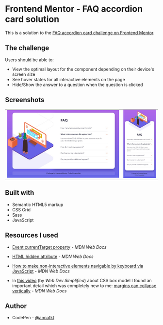 # Frontend Mentor - FAQ accordion card solution

This is a solution to the [FAQ accordion card challenge on Frontend Mentor](https://www.frontendmentor.io/challenges/faq-accordion-card-XlyjD0Oam).

## The challenge

Users should be able to:

- View the optimal layout for the component depending on their device's screen size
- See hover states for all interactive elements on the page
- Hide/Show the answer to a question when the question is clicked

## Screenshots

<table>
  <tr>
    <td><img src="screenshot-desktop.jpg" alt="Screenshot of the desktop version"></td>
    <td><img src="screenshot-mobile.jpg" alt="Screenshot of the mobile version"></td>
  </tr>
</table>

## Built with

- Semantic HTML5 markup
- CSS Grid
- Sass
- JavaScript

## Resources I used

- [Event currentTarget property](https://developer.mozilla.org/en-US/docs/Web/API/Event/currentTarget) - *MDN Web Docs*

- [HTML hidden attribute](https://developer.mozilla.org/en-US/docs/Web/HTML/Global_attributes/hidden) - *MDN Web Docs*

- [How to make non-interactive elements navigable by keyboard via JavaScript](https://developer.mozilla.org/en-US/docs/Web/Accessibility/Keyboard-navigable_JavaScript_widgets) - *MDN Web Docs*

- In [this video](https://www.youtube.com/watch?v=rIO5326FgPE) (by *Web Dev Simplified*) about CSS box model I found an important detail which was completely new to me: [margins can collapse vertically](https://developer.mozilla.org/en-US/docs/Web/CSS/CSS_box_model/Mastering_margin_collapsing) - *MDN Web Docs*

## Author

- CodePen - [@annafkt](https://codepen.io/annafkt)